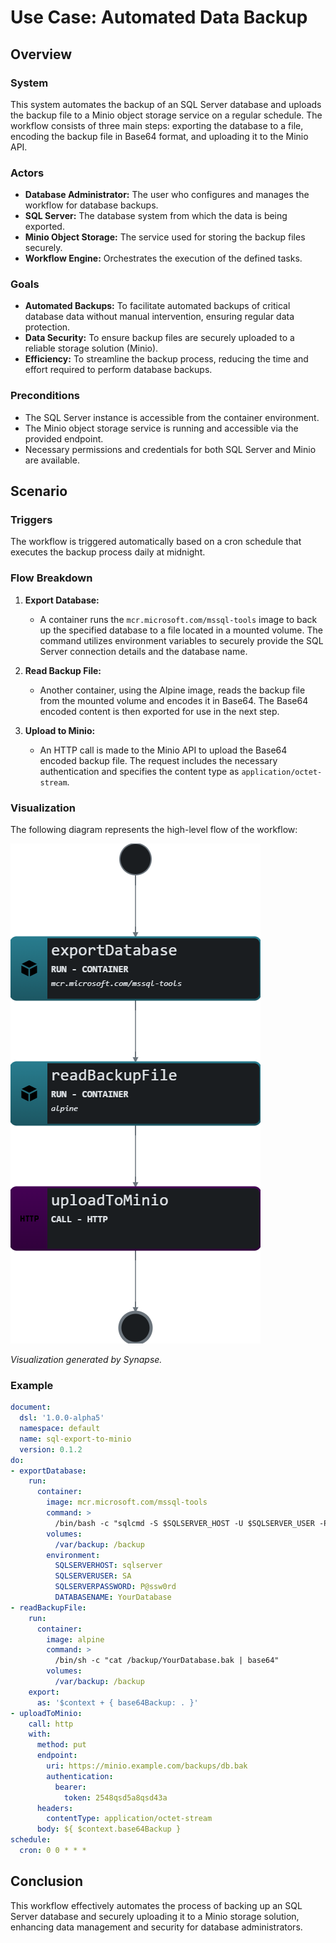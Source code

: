 # Use Case: Automated Data Backup

## Overview

### System

This system automates the backup of an SQL Server database and uploads the backup file to a Minio object storage service on a regular schedule. The workflow consists of three main steps: exporting the database to a file, encoding the backup file in Base64 format, and uploading it to the Minio API.

### Actors

- **Database Administrator:** The user who configures and manages the workflow for database backups.
- **SQL Server:** The database system from which the data is being exported.
- **Minio Object Storage:** The service used for storing the backup files securely.
- **Workflow Engine:** Orchestrates the execution of the defined tasks.

### Goals

- **Automated Backups:** To facilitate automated backups of critical database data without manual intervention, ensuring regular data protection.
- **Data Security:** To ensure backup files are securely uploaded to a reliable storage solution (Minio).
- **Efficiency:** To streamline the backup process, reducing the time and effort required to perform database backups.

### Preconditions

- The SQL Server instance is accessible from the container environment.
- The Minio object storage service is running and accessible via the provided endpoint.
- Necessary permissions and credentials for both SQL Server and Minio are available.

## Scenario

### Triggers

The workflow is triggered automatically based on a cron schedule that executes the backup process daily at midnight.

### Flow Breakdown

1. **Export Database:**
   - A container runs the `mcr.microsoft.com/mssql-tools` image to back up the specified database to a file located in a mounted volume. The command utilizes environment variables to securely provide the SQL Server connection details and the database name.

2. **Read Backup File:**
   - Another container, using the Alpine image, reads the backup file from the mounted volume and encodes it in Base64. The Base64 encoded content is then exported for use in the next step.

3. **Upload to Minio:**
   - An HTTP call is made to the Minio API to upload the Base64 encoded backup file. The request includes the necessary authentication and specifies the content type as `application/octet-stream`.

### Visualization

The following diagram represents the high-level flow of the workflow:

![automated-data-backup-diagram](diagram.png)

*Visualization generated by Synapse.*

### Example

```yaml
document:
  dsl: '1.0.0-alpha5'
  namespace: default
  name: sql-export-to-minio
  version: 0.1.2
do:
- exportDatabase:
    run:
      container:
        image: mcr.microsoft.com/mssql-tools
        command: >
          /bin/bash -c "sqlcmd -S $SQLSERVER_HOST -U $SQLSERVER_USER -P '$SQLSERVER_PASSWORD'  -Q 'BACKUP DATABASE [$DATABASE_NAME] TO DISK = N\'/var/backup/db.bak\''  && echo 'Database backup completed'"
        volumes:
          /var/backup: /backup
        environment:
          SQLSERVERHOST: sqlserver
          SQLSERVERUSER: SA
          SQLSERVERPASSWORD: P@ssw0rd
          DATABASENAME: YourDatabase
- readBackupFile:
    run:
      container:
        image: alpine
        command: >
          /bin/sh -c "cat /backup/YourDatabase.bak | base64"
        volumes:
          /var/backup: /backup
    export:
      as: '$context + { base64Backup: . }'
- uploadToMinio:
    call: http
    with:
      method: put
      endpoint:
        uri: https://minio.example.com/backups/db.bak
        authentication:
          bearer:
            token: 2548qsd5a8qsd43a
      headers:
        contentType: application/octet-stream
      body: ${ $context.base64Backup }
schedule:
  cron: 0 0 * * *
```

## Conclusion

This workflow effectively automates the process of backing up an SQL Server database and securely uploading it to a Minio storage solution, enhancing data management and security for database administrators.